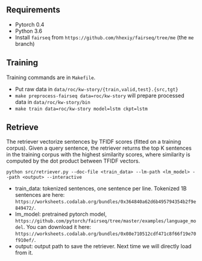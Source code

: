 ## Requirements
- Pytorch 0.4
- Python 3.6
- Install `fairseq` from `https://github.com/hhexiy/fairseq/tree/me` (the `me` branch)

## Training
Training commands are in `Makefile`.

- Put raw data in `data/roc/kw-story/{train,valid,test}.{src,tgt}`
- `make preprocess-fairseq data=roc/kw-story` will prepare processed data in `data/roc/kw-story/bin`
- `make train data=roc/kw-story model=lstm ckpt=lstm`

## Retrieve
The retriever vectorize sentences by TFIDF scores (fitted on a training corpus).
Given a query sentence, the retriever returns the top K sentences in the training corpus with the highest similarity scores,
where similarity is computed by the dot product between TFIDF vectors.

```
python src/retriever.py --doc-file <train_data> --lm-path <lm_model> --path <output> --interactive
```
- train_data: tokenized sentences, one sentence per line. Tokenized 1B sentences are here: `https://worksheets.codalab.org/bundles/0x364840a62d6b495794354b2f9e849472/`.
- lm_model: pretrained pytorch model, `https://github.com/pytorch/fairseq/tree/master/examples/language_model`.
You can download it here: `https://worksheets.codalab.org/bundles/0x08e710512cdf471c8f66f19e70f910ef/`.
- output: output path to save the retriever. Next time we will directly load from it.
